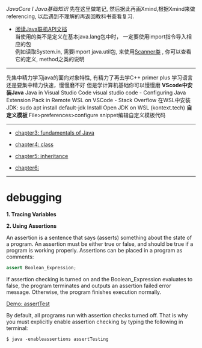 _JavaCore I Java基础知识_
先在这里做笔记, 然后据此再画Xmind,根据Xmind来做referencing, 以后遇到不理解的再返回教科书查看复习.

+ [阅读Java联机API文档](https://docs.oracle.com/en/java/javase/18/)  
当使用的类不是定义在基本java.lang包中时， 一定要使用import指令导入相应的包  
例如读取System.in, 需要import java.util包, 来使用[Scanner类](https://docs.oracle.com/en/java/javase/18/docs/api/java.base/java/util/Scanner.html) , 你可以查看它的定义, method之类的说明

---
先集中精力学习java的面向对象特性, 有精力了再去学C++ primer plus
学习语言还是要集中精力快速，慢慢磨不好
但是学计算机基础你可以慢慢磨
 **VScode中安装Java**
Java in Visual Studio Code
visual studio code - Configuring Java Extension Pack in Remote WSL on VSCode - Stack Overflow
在WSL中安装JDK: sudo apt install default-jdk
Install Open JDK on WSL (kontext.tech)
 **自定义模板**
File>preferences>configure snippet编辑自定义模板代码


---

+ [chapter3: fundamentals of Java](chap3/README.md)

+ [chapter4: class](chap4/README.md)

+ [chapter5: inheritance](chap5/README.md)

+ [chapter6: ]()





--- 

# debugging

**1. Tracing Variables**

**2. Using Assertions**

An assertion is a sentence that says (asserts) something about the state of a program. An assertion must be either true or false, and should be true if a program is working properly. Assertions can be placed in a program as comments:

```java
assert Boolean_Expression;
```

If assertion checking is turned on and the Boolean_Expression evaluates to false, the program terminates and outputs an assertion failed error message. Otherwise, the program finishes execution normally.

[Demo: assertTest](assertTesting.java)

By default, all programs run with assertion checks turned off. That is why you must explicitly enable assertion checking by typing the following in terminal:

```shell
$ java -enableassertions assertTesting
```
